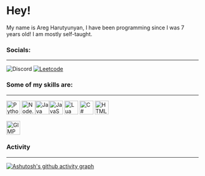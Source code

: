 # Hey!
My name is Areg Harutyunyan, I have been programming since I was 7 years old! I am mostly self-taught.

### Socials:
<hr>

![Discord](https://img.shields.io/badge/Discord-Areg%232120-blueviolet?style=flat-square&logo=discord&logoWidth=16)
<a href="https://leetcode.com/AregPrograms/" target="_blank">
![Leetcode](https://img.shields.io/badge/Leetcode-AregPrograms-orange?style=flat-square&logo=leetcode&logoWidth=16)
</a>

### Some of my skills are: 
<hr>

<img width=36 alt="Python" src="https://raw.githubusercontent.com/danielcranney/readme-generator/main/public/icons/skills/python-colored.svg"> <img width=36 alt="Node.js" src="https://raw.githubusercontent.com/danielcranney/readme-generator/main/public/icons/skills/nodejs-colored.svg"><img width=36 alt="Java" src="https://raw.githubusercontent.com/danielcranney/readme-generator/main/public/icons/skills/java-colored.svg"><img width=36 alt="JavaScript" src="https://raw.githubusercontent.com/danielcranney/readme-generator/main/public/icons/skills/javascript-colored.svg"> <img width=36 alt="Lua" src="https://upload.wikimedia.org/wikipedia/commons/thumb/c/cf/Lua-Logo.svg/1200px-Lua-Logo.svg.png"> <img width=36 alt="C#" src="https://cdn.worldvectorlogo.com/logos/c--4.svg"> <img width=36 alt="HTML" src="https://cdn.worldvectorlogo.com/logos/html-1.svg">


<img width=36 alt="GIMP" src="https://upload.wikimedia.org/wikipedia/commons/thumb/4/45/The_GIMP_icon_-_gnome.svg/1200px-The_GIMP_icon_-_gnome.svg.png">

### Activity
<hr>

[![Ashutosh's github activity graph](https://activity-graph.herokuapp.com/graph?username=AregPrograms&theme=dracula)](https://github.com/AregPrograms/github-readme-activity-graph)
